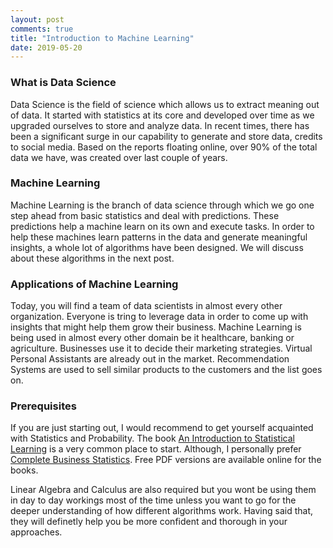 ```yaml
---
layout: post
comments: true
title: "Introduction to Machine Learning"
date: 2019-05-20
---
```


### What is Data Science 
Data Science is the field of science which allows us to extract meaning out of data. It started with statistics at its core and developed 
over time as we upgraded ourselves to store and analyze data. In recent times, there has been a significant surge in our capability to 
generate and store data, credits to social media. Based on the reports floating online, over 90% of the total data we have, was created 
over last couple of years. 

### Machine Learning
Machine Learning is the branch of data science through which we go one step ahead from basic statistics and deal with predictions.
These predictions help a machine learn on its own and execute tasks. In order to help these machines learn patterns in the data 
and generate meaningful insights, a whole lot of algorithms have been designed. We will discuss about these algorithms in the next post.

### Applications of Machine Learning
Today, you will find a team of data scientists in almost every other organization. Everyone is tring to leverage data in order to come 
up with insights that might help them grow their business. Machine Learning is being used in almost every other domain be it healthcare, 
banking or agriculture. Businesses use it to decide their marketing strategies. Virtual Personal Assistants are already out in the 
market. Recommendation Systems are used to sell similar products to the customers and the list goes on. 

### Prerequisites
If you are just starting out, I would recommend to get yourself acquainted with Statistics and Probability. 
The book [An Introduction to Statistical Learning](https://www.amazon.in/Introduction-Statistical-Learning-Applications-Statistics/dp/1461471370) 
is a very common place to start. Although, I personally prefer [Complete Business Statistics](https://www.flipkart.com/complete-business-statistics-7th/p/itmfbt22geamkhfg).
Free PDF versions are available online for the books.

Linear Algebra and Calculus are also required but you wont be using them in day to day workings most of the time unless you want to go 
for the deeper understanding of how different algorithms work. Having said that, they will definetly help you be more confident and 
thorough in your approaches.






